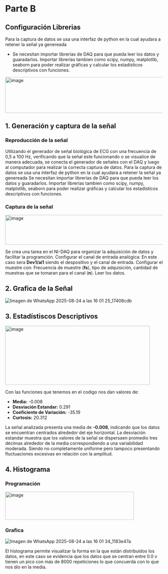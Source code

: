 # Parte B
## Configuración Librerias
Para la captura de datos se usa una interfaz de python en la cual ayudara a retener la señal ya genereada
* Se necesitan importar librerías de DAQ para que pueda leer los datos y guaradarlos. Importar librerías tambien como scipy, numpy, matplotlib, seaborn para poder realizar gráficas y calcular los estadísticos descriptivos con funciones.
<img width="542" height="115" alt="image" src="https://github.com/user-attachments/assets/d93cb98f-e55a-484c-895f-bc878e41b42e" />

## 1. Generación y captura de la señal 

### **Reproducción de la señal**

Utilizando el generador de señal biológica de ECG con una frecuencia de 0,5 a 100 Hz, verificando que la señal este funcionando o se visualice de manera adecuada, se conecta el generador de señales con el DAQ y luego al computador para realizar la correcta captura de datos. 
Para la captura de datos se usa una interfaz de python en la cual ayudara a retener la señal ya genereada
Se necesitan importar librerías de DAQ para que pueda leer los datos y guaradarlos. Importar librerías tambien como scipy, numpy, matplotlib, seaborn para poder realizar gráficas y calcular los estadísticos descriptivos con funciones.

### **Captura de la señal**

<img width="712" height="95" alt="image" src="https://github.com/user-attachments/assets/05fe1636-d616-4436-bdf7-d66080285720" />

Se crea una tarea en el NI-DAQ para organizar la adquisición de datos y facilitar la programción. Configurar el canal de entrada analógica: En este caso sera **Dev1/ai1** siendo el despositivo y el canal de entrada. Configurar el muestre con: Frecuencia de muestre (**fs**), tipo de adquisición, cantidad de muestras que se tomaran para el canal (**n**). Leer los datos.


## 2. Grafica de la Señal

![Imagen de WhatsApp 2025-08-24 a las 16 01 25_17408cdb](https://github.com/user-attachments/assets/80958bd5-81f5-4924-a769-b658a0ba7b29)

## 3. Estadístiscos Descriptivos
<img width="462" height="189" alt="image" src="https://github.com/user-attachments/assets/9dc0f106-5b1f-4391-8641-4c5eaba16d3c" />

Con las funciones que tenemos en el codigo nos dan valores de:

* __Media:__ -0.008
* __Desviación Estandar:__ 0.291
* __Coeficiente de Variación:__ -35.19
* __Curtosis:__ 20.312

La señal analizada presenta una media de **-0.008**, indicando que los datos se encuentran centrados alrededor del eje horizontal. La desviación estandar muestra que los valores de la señal se dispersaen promedio tres décimas alrededor de la media correspondiendo a una variabilidad moderada. Siendo no completamente uniforme pero tampoco presentando fluctuaciones excesivas en relación con la amplitud.
## 4. Histograma
### Programación
<img width="411" height="90" alt="image" src="https://github.com/user-attachments/assets/de8a4b75-a070-468e-bb79-d0db8ac9e5da" />

### Grafica

![Imagen de WhatsApp 2025-08-24 a las 16 01 34_1183e47a](https://github.com/user-attachments/assets/f7f9024d-9a48-4f40-9cdd-f2c03896ba6c)

El histograma permite visualizar la forma en la que están distribuidos los datos, en este caso se evidencia que los datos que se centran entre 0.0 v tienen un pico con más de 8000 repeticiones lo que concuerda con lo que nos dio en la media.

##
